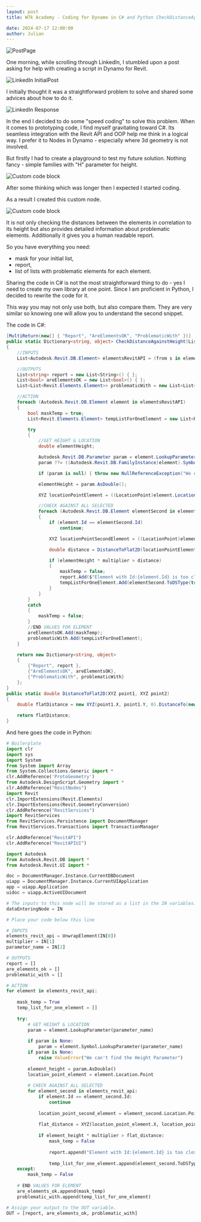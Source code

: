 ```yaml
---
layout: post  
title: W7k Academy - Coding for Dynamo in C# and Python CheckDistanceAgainstHeight

date: 2024-07-17 12:00:00
author: Julian
---
```

![PostPage](/images/2024_BlogPost/Academy_2.jpg)

<!--excerpt-->

One morning, while scrolling through LinkedIn, I stumbled upon a post asking for help with creating a script in Dynamo for Revit. 

![LinkedIn InitialPost](/images/2024_BlogPost/Academy_2_Linkedin_1.jpg)

I initially thought it was a straightforward problem to solve and shared some advices about how to do it. 

![LinkedIn Response](/images/2024_BlogPost/Academy_2_Linkedin_2.jpg)

In the end I decided to do some "speed coding" to solve this problem.  When it comes to prototyping code, I find myself gravitating toward C#. Its seamless integration with the Revit API and OOP help me think in a logical way. I prefer it to Nodes in Dynamo -  especially where 3d geometry is not involved.  

But firstly I had to create a playground to test my future solution. Nothing fancy - simple families with "H" parameter for height.  

![Custom code block](/images/2024_BlogPost/Academy_2_workingSpace.png)

After some thinking which was longer then I expected I started coding.

As a result I created this custom node.

![Custom code block](/images/2024_BlogPost/Academy_2_checkAgainst1.png)

It is not only checking the distances between the elements in correlation to its height but also provides detailed information about problematic elements. Additionally it gives you a human readable report.  
  
So you have everything you need:
* mask for your initial list, 
* report,
* list of lists with problematic elements for each element. 

Sharing the code in C# is not the most straightforward thing to do - yes I need to create my own library at one point.  Since I am proficient in Python, I decided to  rewrite the code for it.  

This way you may not only use both, but also compare them. They are very similar so knowing one will allow you to understand the second snippet. 

The code in C#:

```c#
[MultiReturn(new[] { "Report", "AreElementsOK", "ProblematicWith" })]
public static Dictionary<string, object> CheckDistanceAgainstHeight(List<Revit.Elements.Element> elements, double multiplier, string parameterName)
{
    //INPUTS
    List<Autodesk.Revit.DB.Element> elementsRevitAPI = (from s in elements select s.InternalElement).ToList();

    //OUTPUTS
    List<string> report = new List<String>() { };
    List<bool> areElementsOK = new List<bool>() { };
    List<List<Revit.Elements.Element>> problematicWith = new List<List<Revit.Elements.Element>>() { };

    //ACTION   
    foreach (Autodesk.Revit.DB.Element element in elementsRevitAPI)
    {
        bool maskTemp = true;
        List<Revit.Elements.Element> tempListForOneElement = new List<Revit.Elements.Element> { };

        try
        {
            //GET HEIGHT & LOCATION 
            double elementHeight;

            Autodesk.Revit.DB.Parameter param = element.LookupParameter(parameterName);
            param ??= ((Autodesk.Revit.DB.FamilyInstance)element).Symbol.LookupParameter(parameterName);

            if (param is null) { throw new NullReferenceException("We can't find the Height Parameter"); }

            elementHeight = param.AsDouble();

            XYZ locationPointElement = ((LocationPoint)element.Location).Point;

            //CHECK AGAINST ALL SELECTED
            foreach (Autodesk.Revit.DB.Element elementSecond in elementsRevitAPI)
            {
                if (element.Id == elementSecond.Id)
                    continue;

                XYZ locationPointSecondElement = ((LocationPoint)elementSecond.Location).Point;

                double distance = DistanceToFlat2D(locationPointElement, locationPointSecondElement);

                if (elementHeight * multiplier > distance)
                {
                    maskTemp = false;
                    report.Add($"Element with Id:{element.Id} is too close to Id:{elementSecond.Id}. H = {elementHeight}, Distance = {distance}");
                    tempListForOneElement.Add(elementSecond.ToDSType(true));
                }
            }
        }
        catch 
        {
            maskTemp = false;
        }
        //END VALUES FOR ELEMENT
        areElementsOK.Add(maskTemp);
        problematicWith.Add(tempListForOneElement);
    }

    return new Dictionary<string, object>
    {
        {"Report", report },
        {"AreElementsOK", areElementsOK},
        {"ProblematicWith", problematicWith}
    };
}
public static double DistanceToFlat2D(XYZ point1, XYZ point2)
{
    double flatDistance = new XYZ(point1.X, point1.Y, 0).DistanceTo(new XYZ(point2.X, point2.Y, 0));

    return flatDistance;
}

```

And here goes the code in Python:

```Python
# Boilerplate
import clr
import sys
import System
from System import Array
from System.Collections.Generic import *
clr.AddReference('ProtoGeometry')
from Autodesk.DesignScript.Geometry import *
clr.AddReference("RevitNodes")
import Revit
clr.ImportExtensions(Revit.Elements)
clr.ImportExtensions(Revit.GeometryConversion)
clr.AddReference("RevitServices")
import RevitServices
from RevitServices.Persistence import DocumentManager 
from RevitServices.Transactions import TransactionManager 

clr.AddReference("RevitAPI")
clr.AddReference("RevitAPIUI")

import Autodesk 
from Autodesk.Revit.DB import *
from Autodesk.Revit.UI import *

doc = DocumentManager.Instance.CurrentDBDocument
uiapp = DocumentManager.Instance.CurrentUIApplication 
app = uiapp.Application 
uidoc = uiapp.ActiveUIDocument

# The inputs to this node will be stored as a list in the IN variables.
dataEnteringNode = IN

# Place your code below this line

# INPUTS
elements_revit_api = UnwrapElement(IN[0])
multiplier = IN[1]
parameter_name = IN[2]

# OUTPUTS
report = []
are_elements_ok = []
problematic_with = []

# ACTION
for element in elements_revit_api:
    
    mask_temp = True
    temp_list_for_one_element = []
    
    try:
        # GET HEIGHT & LOCATION
        param = element.LookupParameter(parameter_name)
        
        if param is None:
            param = element.Symbol.LookupParameter(parameter_name)
        if param is None:
            raise ValueError("We can't find the Height Parameter")
            
        element_height = param.AsDouble()
        location_point_element = element.Location.Point
        
        # CHECK AGAINST ALL SELECTED
        for element_second in elements_revit_api:
            if element.Id == element_second.Id:
                continue
                
            location_point_second_element = element_second.Location.Point
            
            flat_distance = XYZ(location_point_element.X, location_point_element.Y, 0).DistanceTo(XYZ(location_point_second_element.X, location_point_second_element.Y, 0))
            
            if element_height * multiplier > flat_distance:
                mask_temp = False
                
                report.append("Element with Id:{element.Id} is too close to Id:{element_second.Id}. H = {element_height}, Distance = {distance}")
                
                temp_list_for_one_element.append(element_second.ToDSType(True))
    except:
        mask_temp = False
        
    # END VALUES FOR ELEMENT
    are_elements_ok.append(mask_temp)
    problematic_with.append(temp_list_for_one_element)

# Assign your output to the OUT variable.
OUT = [report, are_elements_ok, problematic_with]

```